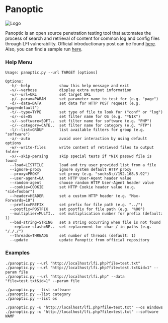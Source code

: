Panoptic
===

![Logo](http://i.imgur.com/PPGy8UE.jpg)

Panoptic is an open source penetration testing tool that automates the process of search and retrieval of content for common log and config files through LFI vulnerability. Official introductionary post can be found [here](http://websec.ca/blog/view/panoptic). Also, you can find a sample run [here](https://gist.github.com/stamparm/5335273).

### Help Menu
    Usage: panoptic.py --url TARGET [options]

    Options:
      -h/--help             show this help message and exit
      -v/--verbose          display extra output information
      -u/--url=URL          set target URL
      -p/--param=PARAM      set parameter name to test for (e.g. "page")
      -d/--data=DATA        set data for HTTP POST request (e.g. "page=default")
      -t/--type=TYPE        set type of file to look for ("conf" or "log")
      -o/--os=OS            set filter name for OS (e.g. "*NIX")
      -s/--software=SOFT..  set filter name for software (e.g. "PHP")
      -c/--category=CATE..  set filter name for category (e.g. "FTP")
      -l/--list=GROUP       list available filters for group (e.g. "software")
      -a/--auto             avoid user interaction by using default options
      -w/--write-files      write content of retrieved files to output folder
      -x/--skip-parsing     skip special tests if *NIX passwd file is found
      --load=LISTFILE       load and try user provided list from a file
      --ignore-proxy        ignore system default HTTP proxy
      --proxy=PROXY         set proxy (e.g. "socks5://192.168.5.92")
      --user-agent=UA       set HTTP User-Agent header value
      --random-agent        choose random HTTP User-Agent header value
      --cookie=COOKIE       set HTTP Cookie header value (e.g. "sid=foobar")
      --header=HEADER       set a custom HTTP header (e.g. "Max-Forwards=10")
      --prefix=PREFIX       set prefix for file path (e.g. "../")
      --postfix=POSTFIX     set postfix for file path (e.g. "%00")
      --multiplier=MULTI..  set multiplication number for prefix (default: 1)
      --bad-string=STRING   set a string occurring when file is not found
      --replace-slash=RE..  set replacement for char / in paths (e.g. "/././")
      --threads=THREADS     set number of threads (default: 1)
      --update              update Panoptic from official repository

### Examples
    ./panoptic.py --url "http://localhost/lfi.php?file=test.txt"
    ./panoptic.py --url "http://localhost/lfi.php?file=test.txt&id=1" --param file
    ./panoptic.py --url "http://localhost/lfi.php" --data "file=test.txt&id=1" --param file
    
    ./panoptic.py --list software
    ./panoptic.py --list category
    ./panoptic.py --list os
    
    ./panoptic.py -u "http://localhost/lfi.php?file=test.txt" --os Windows
    ./panoptic.py -u "http://localhost/lfi.php?file=test.txt" --software WAMP

